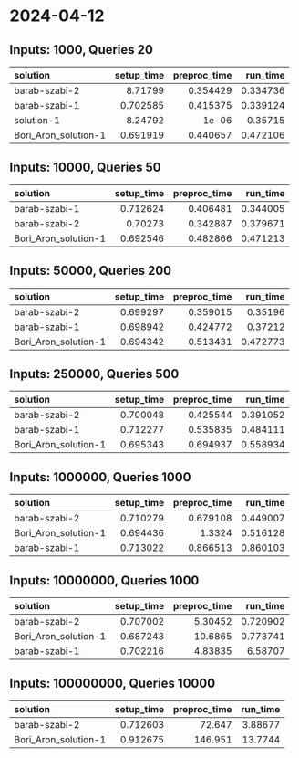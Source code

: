 # 2024-04-12

## Inputs: 1000, Queries 20

| solution             |   setup_time |   preproc_time |   run_time |
|:---------------------|-------------:|---------------:|-----------:|
| barab-szabi-2        |     8.71799  |       0.354429 |   0.334736 |
| barab-szabi-1        |     0.702585 |       0.415375 |   0.339124 |
| solution-1           |     8.24792  |       1e-06    |   0.35715  |
| Bori_Aron_solution-1 |     0.691919 |       0.440657 |   0.472106 |

## Inputs: 10000, Queries 50

| solution             |   setup_time |   preproc_time |   run_time |
|:---------------------|-------------:|---------------:|-----------:|
| barab-szabi-1        |     0.712624 |       0.406481 |   0.344005 |
| barab-szabi-2        |     0.70273  |       0.342887 |   0.379671 |
| Bori_Aron_solution-1 |     0.692546 |       0.482866 |   0.471213 |

## Inputs: 50000, Queries 200

| solution             |   setup_time |   preproc_time |   run_time |
|:---------------------|-------------:|---------------:|-----------:|
| barab-szabi-2        |     0.699297 |       0.359015 |   0.35196  |
| barab-szabi-1        |     0.698942 |       0.424772 |   0.37212  |
| Bori_Aron_solution-1 |     0.694342 |       0.513431 |   0.472773 |

## Inputs: 250000, Queries 500

| solution             |   setup_time |   preproc_time |   run_time |
|:---------------------|-------------:|---------------:|-----------:|
| barab-szabi-2        |     0.700048 |       0.425544 |   0.391052 |
| barab-szabi-1        |     0.712277 |       0.535835 |   0.484111 |
| Bori_Aron_solution-1 |     0.695343 |       0.694937 |   0.558934 |

## Inputs: 1000000, Queries 1000

| solution             |   setup_time |   preproc_time |   run_time |
|:---------------------|-------------:|---------------:|-----------:|
| barab-szabi-2        |     0.710279 |       0.679108 |   0.449007 |
| Bori_Aron_solution-1 |     0.694436 |       1.3324   |   0.516128 |
| barab-szabi-1        |     0.713022 |       0.866513 |   0.860103 |

## Inputs: 10000000, Queries 1000

| solution             |   setup_time |   preproc_time |   run_time |
|:---------------------|-------------:|---------------:|-----------:|
| barab-szabi-2        |     0.707002 |        5.30452 |   0.720902 |
| Bori_Aron_solution-1 |     0.687243 |       10.6865  |   0.773741 |
| barab-szabi-1        |     0.702216 |        4.83835 |   6.58707  |

## Inputs: 100000000, Queries 10000

| solution             |   setup_time |   preproc_time |   run_time |
|:---------------------|-------------:|---------------:|-----------:|
| barab-szabi-2        |     0.712603 |         72.647 |    3.88677 |
| Bori_Aron_solution-1 |     0.912675 |        146.951 |   13.7744  |